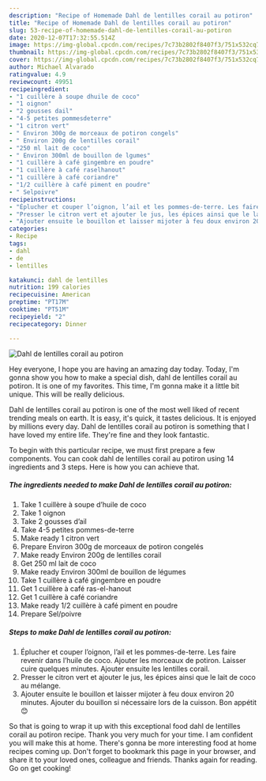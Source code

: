 ```yaml
---
description: "Recipe of Homemade Dahl de lentilles corail au potiron"
title: "Recipe of Homemade Dahl de lentilles corail au potiron"
slug: 53-recipe-of-homemade-dahl-de-lentilles-corail-au-potiron
date: 2020-12-07T17:32:55.514Z
image: https://img-global.cpcdn.com/recipes/7c73b2802f8407f3/751x532cq70/dahl-de-lentilles-corail-au-potiron-photo-principale-de-la-recette.jpg
thumbnail: https://img-global.cpcdn.com/recipes/7c73b2802f8407f3/751x532cq70/dahl-de-lentilles-corail-au-potiron-photo-principale-de-la-recette.jpg
cover: https://img-global.cpcdn.com/recipes/7c73b2802f8407f3/751x532cq70/dahl-de-lentilles-corail-au-potiron-photo-principale-de-la-recette.jpg
author: Michael Alvarado
ratingvalue: 4.9
reviewcount: 49951
recipeingredient:
- "1 cuillère à soupe dhuile de coco"
- "1 oignon"
- "2 gousses dail"
- "4-5 petites pommesdeterre"
- "1 citron vert"
- " Environ 300g de morceaux de potiron congels"
- " Environ 200g de lentilles corail"
- "250 ml lait de coco"
- " Environ 300ml de bouillon de lgumes"
- "1 cuillère à café gingembre en poudre"
- "1 cuillère à café raselhanout"
- "1 cuillère à café coriandre"
- "1/2 cuillère à café piment en poudre"
- " Selpoivre"
recipeinstructions:
- "Éplucher et couper l’oignon, l’ail et les pommes-de-terre. Les faire revenir dans l’huile de coco. Ajouter les morceaux de potiron. Laisser cuire quelques minutes. Ajouter ensuite les lentilles corail."
- "Presser le citron vert et ajouter le jus, les épices ainsi que le lait de coco au mélange."
- "Ajouter ensuite le bouillon et laisser mijoter à feu doux environ 20 minutes. Ajouter du bouillon si nécessaire lors de la cuisson. Bon appétit 😊"
categories:
- Recipe
tags:
- dahl
- de
- lentilles

katakunci: dahl de lentilles 
nutrition: 199 calories
recipecuisine: American
preptime: "PT17M"
cooktime: "PT51M"
recipeyield: "2"
recipecategory: Dinner

---
```



![Dahl de lentilles corail au potiron](https://img-global.cpcdn.com/recipes/7c73b2802f8407f3/751x532cq70/dahl-de-lentilles-corail-au-potiron-photo-principale-de-la-recette.jpg)

Hey everyone, I hope you are having an amazing day today. Today, I'm gonna show you how to make a special dish, dahl de lentilles corail au potiron. It is one of my favorites. This time, I'm gonna make it a little bit unique. This will be really delicious.



Dahl de lentilles corail au potiron is one of the most well liked of recent trending meals on earth. It is easy, it's quick, it tastes delicious. It is enjoyed by millions every day. Dahl de lentilles corail au potiron is something that I have loved my entire life. They're fine and they look fantastic.


To begin with this particular recipe, we must first prepare a few components. You can cook dahl de lentilles corail au potiron using 14 ingredients and 3 steps. Here is how you can achieve that.

<!--inarticleads1-->

##### The ingredients needed to make Dahl de lentilles corail au potiron:

1. Take 1 cuillère à soupe d’huile de coco
1. Take 1 oignon
1. Take 2 gousses d’ail
1. Take 4-5 petites pommes-de-terre
1. Make ready 1 citron vert
1. Prepare  Environ 300g de morceaux de potiron congelés
1. Make ready  Environ 200g de lentilles corail
1. Get 250 ml lait de coco
1. Make ready  Environ 300ml de bouillon de légumes
1. Take 1 cuillère à café gingembre en poudre
1. Get 1 cuillère à café ras-el-hanout
1. Get 1 cuillère à café coriandre
1. Make ready 1/2 cuillère à café piment en poudre
1. Prepare  Sel/poivre




<!--inarticleads2-->

##### Steps to make Dahl de lentilles corail au potiron:

1. Éplucher et couper l’oignon, l’ail et les pommes-de-terre. Les faire revenir dans l’huile de coco. Ajouter les morceaux de potiron. Laisser cuire quelques minutes. Ajouter ensuite les lentilles corail.
1. Presser le citron vert et ajouter le jus, les épices ainsi que le lait de coco au mélange.
1. Ajouter ensuite le bouillon et laisser mijoter à feu doux environ 20 minutes. Ajouter du bouillon si nécessaire lors de la cuisson. Bon appétit 😊




So that is going to wrap it up with this exceptional food dahl de lentilles corail au potiron recipe. Thank you very much for your time. I am confident you will make this at home. There's gonna be more interesting food at home recipes coming up. Don't forget to bookmark this page in your browser, and share it to your loved ones, colleague and friends. Thanks again for reading. Go on get cooking!
